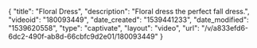 {
    "title": "Floral Dress",
    "description": "Floral dress the perfect fall dress.",
    "videoid": "180093449",
    "date_created": "1539441233",
    "date_modified": "1539620558",
    "type": "captivate",
    "layout": "video",
    "url": "\/v\/a833efd6-6dc2-490f-ab8d-66cbfc9d2e01\/180093449"
}